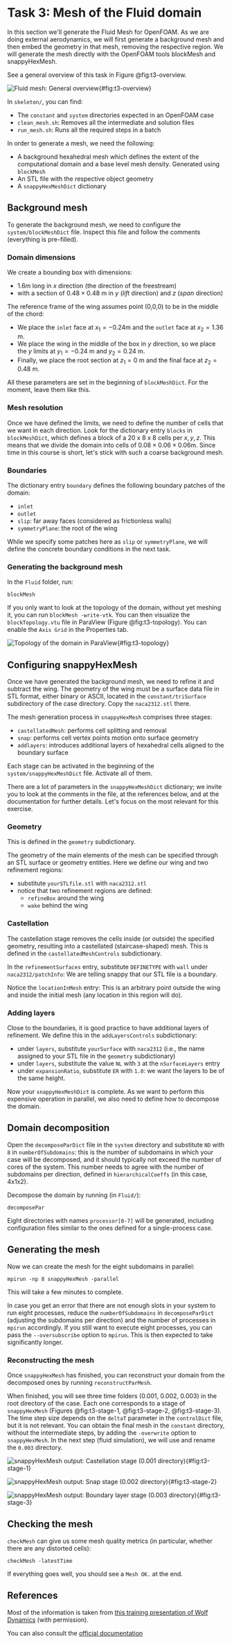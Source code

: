 # Task 3: Mesh of the Fluid domain

In this section we'll generate the Fluid Mesh for OpenFOAM.
As we are doing external aerodynamics, we will first generate a background mesh and then embed the geometry in that mesh, removing the respective region.
We will generate the mesh directly with the OpenFOAM tools blockMesh and snappyHexMesh.

See a general overview of this task in Figure @fig:t3-overview.

![Fluid mesh: General overview](images/flowchart/flowchart-fluid-mesh.png){#fig:t3-overview}

In `skeleton/`, you can find:

- The `constant` and `system` directories expected in an OpenFOAM case
- `clean_mesh.sh`: Removes all the intermediate and solution files
- `run_mesh.sh`: Runs all the required steps in a batch

In order to generate a mesh, we need the following:

- A background hexahedral mesh which defines the extent of the computational domain and a base level mesh density. Generated using `blockMesh`
- An STL file with the respective object geometry
- A `snappyHexMeshDict` dictionary

## Background mesh

To generate the background mesh, we need to configure the `system/blockMeshDict` file. Inspect this file and follow the comments (everything is pre-filled).

### Domain dimensions

We create a bounding box with dimensions:

- $1.6m$ long in $x$ direction (the direction of the freestream)
- with a section of $0.48 \times 0.48$ m in $y$ (*lift* direction) and $z$ (*span* direction)

The reference frame of the wing assumes point (0,0,0) to be in the middle of the chord:

- We place the `inlet` face at $x_1 = -0.24$m and the `outlet` face at $x_2 = 1.36$ m.
- We place the wing in the middle of the box in $y$ direction, so we place the $y$ limits at $y_1 = -0.24$ m and $y_2=0.24$ m.
- Finally, we place the root section at $z_1 = 0$ m and the final face at $z_2 = 0.48$ m.

All these parameters are set in the beginning of `blockMeshDict`. For the moment, leave them like this.

### Mesh resolution

Once we have defined the limits, we need to define the number of cells that we want in each direction. Look for the dictionary entry `blocks` in `blockMeshDict`, which defines a block of a 20 x 8 x 8 cells per $x,y,z$.
This means that we divide the domain into cells of $0.08 \times 0.06 \times 0.06$m.
Since time in this course is short, let's stick with such a coarse background mesh.

### Boundaries

The dictionary entry `boundary` defines the following boundary patches of the domain:

- `inlet`
- `outlet`
- `slip`: far away faces (considered as frictionless walls)
- `symmetryPlane`: the root of the wing

While we specify some patches here as `slip` or `symmetryPlane`, we will define the concrete boundary conditions in the next task.

### Generating the background mesh

In the `Fluid` folder, run:

```shell
blockMesh
```

If you only want to look at the topology of the domain, without yet meshing it, you can run `blockMesh -write-vtk`. You can then visualize the `blockTopology.vtu` file in ParaView (Figure @fig:t3-topology). You can enable the `Axis Grid` in the Properties tab.

![Topology of the domain in ParaView](images/blockmesh-write-vtk.png){#fig:t3-topology}

## Configuring snappyHexMesh

Once we have generated the background mesh, we need to refine it and subtract the wing. The geometry of the wing must be a surface data file in STL format, either binary or ASCII, located in the `constant/triSurface` subdirectory of the case directory. Copy the `naca2312.stl` there.

The mesh generation process in `snappyHexMesh` comprises three stages:

- `castellatedMesh`: performs cell splitting and removal
- `snap`: performs cell vertex points motion onto surface geometry
- `addlayers`: introduces additional layers of hexahedral cells aligned to the boundary surface

Each stage can be activated in the beginning of the `system/snappyHexMeshDict` file. Activate all of them.

There are a lot of parameters in the `snappyHexMeshDict` dictionary; we invite you to look at the comments in the file, at the references below, and at the documentation for further details. Let's focus on the most relevant for this exercise.

### Geometry

This is defined in the `geometry` subdictionary.

The geometry of the main elements of the mesh can be specified through an STL surface or geometry entities. Here we define our wing and two refinement regions:

- substitute `yourSTLfile.stl` with `naca2312.stl`
- notice that two refinement regions are defined:
  - `refineBox` around the wing
  - `wake` behind the wing

### Castellation

The castellation stage removes the cells inside (or outside) the specified geometry, resulting into a castellated (staircase-shaped) mesh.
This is defined in the `castellatedMeshControls` subdictionary.

In the `refinementSurfaces` entry, substitute `DEFINETYPE` with `wall` under `naca2312/patchInfo`: We are telling snappy that our STL file is a boundary.

Notice the `locationInMesh` entry: This is an arbitrary point outside the wing and inside the initial mesh (any location in this region will do).

### Adding layers

Close to the boundaries, it is good practice to have additional layers of refinement. We define this in the `addLayersControls` subdictionary:

- under `layers`, substitute `yourSurface` with `naca2312` (i.e., the name assigned to your STL file in the `geometry` subdictionary)
- under `layers`, substitute the value `NL`  with `3` at the `nSurfaceLayers` entry
- under `expansionRatio`, substitute `ER` with `1.0`: we want the layers to be of the same height.

Now your `snappyHexMeshDict` is complete. As we want to perform this expensive operation in parallel, we also need to define how to decompose the domain.

## Domain decomposition

Open the `decomposeParDict` file in the `system` directory and substitute `ND` with `8` in `numberOfSubdomains`: this is the number of subdomains in which your case will be decomposed, and it should typically not exceed the number of cores of the system. This number needs to agree with the number of subdomains per direction, defined in `hierarchicalCoeffs` (in this case, 4x1x2).

Decompose the domain by running (in `Fluid/`):

```shell
decomposePar
```

Eight directories with names `processor[0-7]` will be generated, including configuration files similar to the ones defined for a single-process case.

## Generating the mesh

Now we can create the mesh for the eight subdomains in parallel:

```shell
mpirun -np 8 snappyHexMesh -parallel
```

This will take a few minutes to complete.

In case you get an error that there are not enough slots in your system to run eight processes, reduce the `numberOfSubdomains` in `decomposeParDict` (adjusting the subdomains per direction) and the number of processes in `mpirun` accordingly. If you still want to execute eight processes, you can pass the `--oversubscribe` option to `mpirun`. This is then expected to take significantly longer.

### Reconstructing the mesh

Once `snappyHexMesh` has finished, you can reconstruct your domain from the decomposed ones by running `reconstructParMesh`.

When finished, you will see three time folders (0.001, 0.002, 0.003) in the root directory of the case. Each one corresponds to a stage of `snappyHexMesh` (Figures @fig:t3-stage-1, @fig:t3-stage-2, @fig:t3-stage-3). The time step size depends on the `deltaT` parameter in the `controlDict` file, but it is not relevant. You can obtain the final mesh in the `constant` directory, without the intermediate steps, by adding the `-overwrite` option to `snappyHexMesh`. In the next step (fluid simulation), we will use and rename the `0.003` directory.

![snappyHexMesh output: Castellation stage (`0.001` directory)](./images/01_cast.png){#fig:t3-stage-1}

![snappyHexMesh output: Snap stage (`0.002` directory)](./images/02_snap.png){#fig:t3-stage-2}

![snappyHexMesh output: Boundary layer stage (`0.003` directory)](./images/03_BL.png){#fig:t3-stage-3}

## Checking the mesh

`checkMesh` can give us some mesh quality metrics (in particular, whether there are any distorted cells):

```shell
checkMesh -latestTime
```

If everything goes well, you should see a `Mesh OK.` at the end.

## References

Most of the information is taken from [this training presentation of Wolf Dynamics](http://www.wolfdynamics.com/wiki/meshing_OF_SHM.pdf) (with permission).

You can also consult the [official documentation](https://www.openfoam.com/documentation/user-guide/4-mesh-generation-and-conversion/4.4-mesh-generation-with-the-snappyhexmesh-utility)
